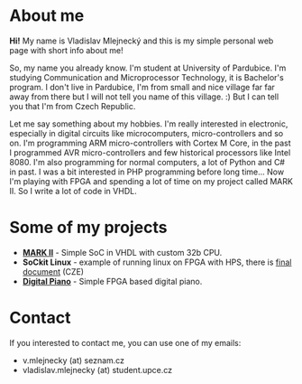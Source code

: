 # About me
**Hi!** My name is Vladislav Mlejnecký and this is my simple personal web page with short info about me! 

So, my name you already know. I'm student at University of Pardubice. I'm studying Communication and Microprocessor Technology, it is Bachelor's program. I don't live in Pardubice, I'm from small and nice village far far away from there but I will not tell you name of this village. :) But I can tell you that I'm from Czech Republic. 

Let me say something about my hobbies. I'm really interested in electronic, especially in digital circuits like microcomputers, micro-controllers and so on. I'm programming ARM micro-controllers with Cortex M Core, in the past I programmed AVR micro-controllers and few historical processors like Intel 8080. I'm also programming for normal computers, a lot of Python and C# in past. I was a bit interested in PHP programming before long time... Now I'm playing with FPGA and spending a lot of time on my project called MARK II. So I write a lot of code in VHDL. 

# Some of my projects
* **[MARK II](https://vladism.github.io/MARK_II)** - Simple SoC in VHDL with custom 32b CPU.
* **SoCkit Linux** - example of running linux on FPGA with HPS, there is [final document](https://github.com/VladisM/sockit_linux/raw/manual/sockit_manual.pdf) (CZE)
* **[Digital Piano](https://github.com/VladisM/Piano)** - Simple FPGA based digital piano.

# Contact
If you interested to contact me, you can use one of my emails:
* v.mlejnecky (at) seznam.cz
* vladislav.mlejnecky (at) student.upce.cz
